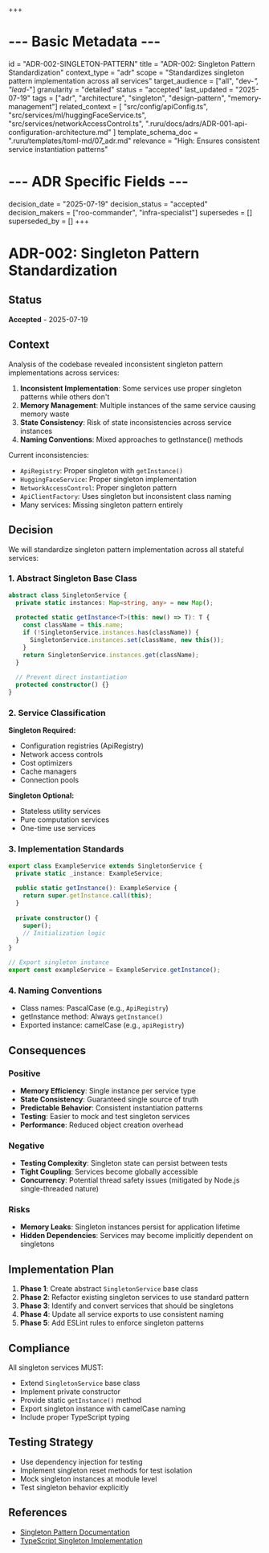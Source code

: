 +++
# --- Basic Metadata ---
id = "ADR-002-SINGLETON-PATTERN"
title = "ADR-002: Singleton Pattern Standardization"
context_type = "adr"
scope = "Standardizes singleton pattern implementation across all services"
target_audience = ["all", "dev-*", "lead-*"]
granularity = "detailed"
status = "accepted"
last_updated = "2025-07-19"
tags = ["adr", "architecture", "singleton", "design-pattern", "memory-management"]
related_context = [
    "src/config/apiConfig.ts",
    "src/services/ml/huggingFaceService.ts",
    "src/services/networkAccessControl.ts",
    ".ruru/docs/adrs/ADR-001-api-configuration-architecture.md"
]
template_schema_doc = ".ruru/templates/toml-md/07_adr.md"
relevance = "High: Ensures consistent service instantiation patterns"

# --- ADR Specific Fields ---
decision_date = "2025-07-19"
decision_status = "accepted"
decision_makers = ["roo-commander", "infra-specialist"]
supersedes = []
superseded_by = []
+++

# ADR-002: Singleton Pattern Standardization

## Status
**Accepted** - 2025-07-19

## Context

Analysis of the codebase revealed inconsistent singleton pattern implementations across services:

1. **Inconsistent Implementation**: Some services use proper singleton patterns while others don't
2. **Memory Management**: Multiple instances of the same service causing memory waste
3. **State Consistency**: Risk of state inconsistencies across service instances
4. **Naming Conventions**: Mixed approaches to getInstance() methods

Current inconsistencies:
- `ApiRegistry`: Proper singleton with `getInstance()`
- `HuggingFaceService`: Proper singleton implementation
- `NetworkAccessControl`: Proper singleton pattern
- `ApiClientFactory`: Uses singleton but inconsistent class naming
- Many services: Missing singleton pattern entirely

## Decision

We will standardize singleton pattern implementation across all stateful services:

### 1. Abstract Singleton Base Class
```typescript
abstract class SingletonService {
  private static instances: Map<string, any> = new Map();
  
  protected static getInstance<T>(this: new() => T): T {
    const className = this.name;
    if (!SingletonService.instances.has(className)) {
      SingletonService.instances.set(className, new this());
    }
    return SingletonService.instances.get(className);
  }
  
  // Prevent direct instantiation
  protected constructor() {}
}
```

### 2. Service Classification
**Singleton Required:**
- Configuration registries (ApiRegistry)
- Network access controls
- Cost optimizers
- Cache managers
- Connection pools

**Singleton Optional:**
- Stateless utility services
- Pure computation services
- One-time use services

### 3. Implementation Standards
```typescript
export class ExampleService extends SingletonService {
  private static _instance: ExampleService;
  
  public static getInstance(): ExampleService {
    return super.getInstance.call(this);
  }
  
  private constructor() {
    super();
    // Initialization logic
  }
}

// Export singleton instance
export const exampleService = ExampleService.getInstance();
```

### 4. Naming Conventions
- Class names: PascalCase (e.g., `ApiRegistry`)
- getInstance method: Always `getInstance()`
- Exported instance: camelCase (e.g., `apiRegistry`)

## Consequences

### Positive
- **Memory Efficiency**: Single instance per service type
- **State Consistency**: Guaranteed single source of truth
- **Predictable Behavior**: Consistent instantiation patterns
- **Testing**: Easier to mock and test singleton services
- **Performance**: Reduced object creation overhead

### Negative
- **Testing Complexity**: Singleton state can persist between tests
- **Tight Coupling**: Services become globally accessible
- **Concurrency**: Potential thread safety issues (mitigated by Node.js single-threaded nature)

### Risks
- **Memory Leaks**: Singleton instances persist for application lifetime
- **Hidden Dependencies**: Services may become implicitly dependent on singletons

## Implementation Plan

1. **Phase 1**: Create abstract `SingletonService` base class
2. **Phase 2**: Refactor existing singleton services to use standard pattern
3. **Phase 3**: Identify and convert services that should be singletons
4. **Phase 4**: Update all service exports to use consistent naming
5. **Phase 5**: Add ESLint rules to enforce singleton patterns

## Compliance

All singleton services MUST:
- Extend `SingletonService` base class
- Implement private constructor
- Provide static `getInstance()` method
- Export singleton instance with camelCase naming
- Include proper TypeScript typing

## Testing Strategy

- Use dependency injection for testing
- Implement singleton reset methods for test isolation
- Mock singleton instances at module level
- Test singleton behavior explicitly

## References

- [Singleton Pattern Documentation](https://refactoring.guru/design-patterns/singleton)
- [TypeScript Singleton Implementation](https://typescript-eslint.io/rules/no-misused-new/)